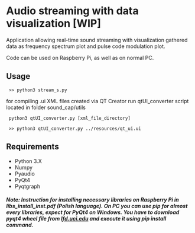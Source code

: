 # Audio streaming with data visualization [WIP]
Application allowing real-time sound streaming with visualization gathered data as frequency spectrum
plot and pulse code modulation plot.

Code can be used on Raspberry Pi, as well as on normal PC.
## Usage
```angular2html
 >> python3 stream_s.py
```
for compiling .ui XML files created via QT Creator run qtUI_converter script 
located in folder sound_cap/utils
```angular2html
 python3 qtUI_converter.py [xml_file_directory]
 
 >> python3 qtUI_converter.py ../resources/qt_ui.ui
```


## Requirements
 - Python 3.X
 - Numpy 
 - Pyaudio 
 - PyQt4 
 - Pyqtgraph 

##### Note: Instruction for installing necessary libraries on Raspberry Pi in libs_install_inst.pdf (Polish language). On PC you can use pip for almost every libraries, expect for PyQt4 on Windows. You have to download pyqt4 wheel file from [lfd.uci.edu](https://www.lfd.uci.edu/~gohlke/pythonlibs/#pyqt4) and execute it using pip install command.